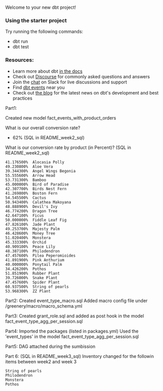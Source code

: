 Welcome to your new dbt project!

### Using the starter project

Try running the following commands:
- dbt run
- dbt test


### Resources:
- Learn more about dbt [in the docs](https://docs.getdbt.com/docs/introduction)
- Check out [Discourse](https://discourse.getdbt.com/) for commonly asked questions and answers
- Join the [chat](https://community.getdbt.com/) on Slack for live discussions and support
- Find [dbt events](https://events.getdbt.com) near you
- Check out [the blog](https://blog.getdbt.com/) for the latest news on dbt's development and best practices


Part1: 

Created new model fact_events_with_product_orders

What is our overall conversion rate? 
- 62% (SQL in README_week2_sql)

What is our conversion rate by product (in Percent)? (SQL in README_week2_sql)
```
41.176500%	Alocasia Polly
49.230800%	Aloe Vera
39.344300%	Angel Wings Begonia
55.555600%	Arrow Head
53.731300%	Bamboo
45.000000%	Bird of Paradise
42.307700%	Birds Nest Fern
41.269800%	Boston Fern
54.545500%	Cactus
50.943400%	Calathea Makoyana
48.888900%	Devil's Ivy
46.774200%	Dragon Tree
42.647100%	Ficus
50.000000%	Fiddle Leaf Fig
47.826100%	Jade Plant
49.253700%	Majesty Palm
46.428600%	Money Tree
51.020400%	Monstera
45.333300%	Orchid
40.909100%	Peace Lily
48.387100%	Philodendron
47.457600%	Pilea Peperomioides
41.891900%	Pink Anthurium
40.000000%	Ponytail Palm
34.426200%	Pothos
51.851900%	Rubber Plant
39.726000%	Snake Plant
47.457600%	Spider Plant
60.937500%	String of pearls
53.968300%	ZZ Plant
```

Part2:
Created event_type_macro.sql
Added macro config file under /greenery/macro/macro_schema.yml

Part3:
Created grant_role.sql and added as post hook in the model fact_event_type_agg_per_session.sql

Part4:
Imported the packages (listed in packages.yml)
Used the 'event_types' in the model fact_event_type_agg_per_session.sql

Part5:
DAG attached during the sumbission


Part 6: (SQL in README_week3_sql)
Inventory changed for the followin items between week2 and week 3
```
String of pearls
Philodendron
Monstera
Pothos
```